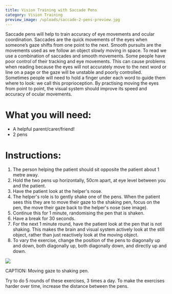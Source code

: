 ```yaml
---
title: Vision Training with Saccade Pens
category: Vision Training
preview_image: /uploads/saccade-2-pens-preview.jpg
---
```


Saccade pens will help to train accuracy of eye movements and ocular coordination. Saccades are the quick movements of the eyes when someone’s gaze shifts from one point to the next. Smooth pursuits are the movements used as we follow an object slowly moving in space. To read we use a combination of saccades and smooth movements. Some people have poor control of their tracking and eye movements. This can cause problems when reading because the eyes will not accurately move to the next word or line on a page or the gaze will be unstable and poorly controlled. Sometimes people will need to hold a finger under each word to guide them where to look: we call this proprioception. By practising moving the eyes from point to point, the visual system should improve its speed and accuracy of ocular movements.

# What you will need:

  * A helpful parent/carer/friend!
  * 2 pens

# Instructions:

  1. The person helping the patient should sit opposite the patient about 1 metre away. 
  2. Hold the two pens up horizontally, 50cm apart, at eye level between you and the patient. 
  3. Have the patient look at the helper's nose. 
  4. The helper's role is to gently shake one of the pens. When the patient sees this they are to move their gaze to the shaking pen, focus on the pen, the move their gaze back to the helper's nose (see image).
  5. Continue this for 1 minute, randomising the pen that is shaken. 
  6. Have a break for 30 seconds.
  7. For the next 1 minute round, have the patient look at the pen that is not shaking. This makes the brain and visual system actively look at the still object, rather than just reactively look at the moving object.
  8. To vary the exercise, change the position of the pens to diagonally up and down, both diagonally up, both diagonally down, and directly up and down.

![](saccade-2-pens.jpg)

CAPTION: Moving gaze to shaking pen.

Try to do 5 rounds of these exercises, 3 times a day. To make the exercises harder over time, increase the distance between the pens.
